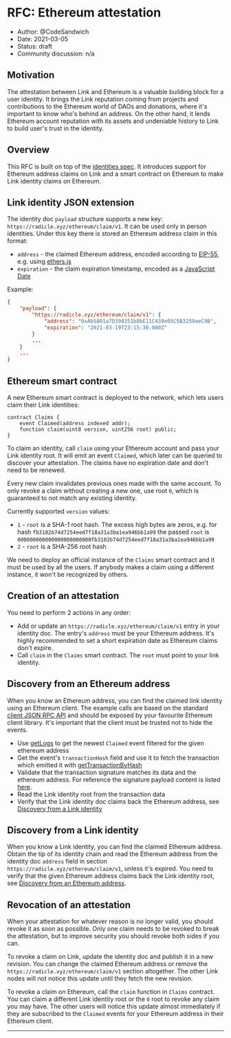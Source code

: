 # RFC: Ethereum attestation

* Author: @CodeSandwich
* Date: 2021-03-05
* Status: draft
* Community discussion: n/a

## Motivation

The attestation between Link and Ethereum is a valuable building block for a user identity.
It brings the Link reputation coming from projects and contributions to the
Ethereum world of DAOs and donations, where it's important to know who's behind an address.
On the other hand, it lends Ethereum account reputation with its assets and undeniable history
to Link to build user's trust in the identity.

## Overview

This RFC is built on top of the [identities spec][identities].
It introduces support for Ethereum address claims on Link
and a smart contract on Ethereum to make Link identity claims on Ethereum.

## Link identity JSON extension

The identity doc `payload` structure supports a new key: `https://radicle.xyz/ethereum/claim/v1`.
It can be used only in person identities.
Under this key there is stored an Ethereum address claim in this format:

- `address` - the claimed Ethereum address, encoded according to [EIP-55][eip-55],
e.g. using [ethers.js][ethers-addr]
- `expiration` - the claim expiration timestamp, encoded as a [JavaScript Date][date]

Example:
```json
{
    "payload": {
        "https://radicle.xyz/ethereum/claim/v1": {
            "address": "0xAb5801a7D398351b8bE11C439e05C5B3259aeC9B",
            "expiration": "2021-03-19T23:15:30.000Z"
        }
        ...
    }
    ...
}
```

## Ethereum smart contract

A new Ethereum smart contract is deployed to the network,
which lets users claim their Link identities:

```solidity
contract Claims {
    event Claimed(address indexed addr);
    function claim(uint8 version, uint256 root) public;
}
```

To claim an identity, call `claim` using your Ethereum account and pass your Link identity root.
It will emit an event `Claimed`, which later can be queried to discover your attestation.
The claims have no expiration date and don't need to be renewed.

Every new claim invalidates previous ones made with the same account.
To only revoke a claim without creating a new one, use root `0`,
which is guaranteed to not match any existing identity.

Currently supported `version` values:
- `1` - `root` is a SHA-1 root hash. The excess high bytes are zeros, e.g. for hash
`fb3102b74d7254eed7f18a31a3ba1ea946bb1a99` the passed `root` is
`000000000000000000000000fb3102b74d7254eed7f18a31a3ba1ea946bb1a99`
- `2` - `root` is a SHA-256 root hash

We need to deploy an official instance of the `Claims` smart contract and
it must be used by all the users.
If anybody makes a claim using a different instance, it won't be recognized by others.

## Creation of an attestation

You need to perform 2 actions in any order:
- Add or update an `https://radicle.xyz/ethereum/claim/v1` entry in your identity doc.
The entry's `address` must be your Ethereum address.
It's highly recommended to set a short expiration date as Ethereum claims don't expire.
- Call `claim` in the `Claims` smart contract. The `root` must point to your link identity.

## Discovery from an Ethereum address

When you know an Ethereum address, you can find the claimed link identity using an Ethereum client.
The example calls are based on the standard [client JSON RPC API][rpc] and should be exposed
by your favourite Ethereum client library.
It's important that the client must be trusted not to hide the events.

- Use [getLogs][rpc-logs] to get the newest `Claimed` event filtered for the given ethereum address
- Get the event's `transactionHash` field and use it to fetch the transaction which emitted it with
[getTransactionByHash][rpc-tx]
- Validate that the transaction signature matches its data and the ethereum address.
For reference the signature payload content is listed [here][rpc-sign].
- Read the Link identity root from the transaction data
- Verify that the Link identity doc claims back the Ethereum address,
see [Discovery from a Link identity](#discovery-from-a-link-identity)

## Discovery from a Link identity

When you know a Link identity, you can find the claimed Ethereum address.
Obtain the tip of its identity chain and read the Ethereum address from the identity doc
`address` field in section `https://radicle.xyz/ethereum/claim/v1`, unless it's expired.
You need to verify that the given Ethereum address claims back the Link identity root,
see [Discovery from an Ethereum address](#discovery-from-an-ethereum-address).

## Revocation of an attestation

When your attestation for whatever reason is no longer valid,
you should revoke it as soon as possible.
Only one claim needs to be revoked to break the attestation,
but to improve security you should revoke both sides if you can.

To revoke a claim on Link, update the identity doc and publish it in a new revision.
You can change the claimed Ethereum address or remove
the `https://radicle.xyz/ethereum/claim/v1` section altogether.
The other Link nodes will not notice this update until they fetch the new revision.

To revoke a claim on Ethereum, call the `claim` function in `Claims` contract.
You can claim a different Link identity root or the `0` root to revoke any claim you may have.
The other users will notice this update almost immediately if they
are subscribed to the `Claimed` events for your Ethereum address in their Ethereum client.

---

[identities]: ../spec/sections/002-identities/index.md
[eip-55]: https://eips.ethereum.org/EIPS/eip-55
[date]: https://developer.mozilla.org/en-US/docs/Web/JavaScript/Reference/Global_Objects/Date/toJSON
[ethers-addr]: https://docs.ethers.io/v5/api/utils/address/
[rpc]: https://eth.wiki/json-rpc/API
[rpc-logs]: https://eth.wiki/json-rpc/API#eth_getlogs
[rpc-tx]: https://eth.wiki/json-rpc/API#eth_gettransactionbyhash
[rpc-sign]: https://eth.wiki/json-rpc/API#eth_signtransaction
